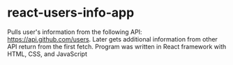 # react-users-info-app
Pulls user's information from the following  API: https://api.github.com/users. Later gets additional information from other API return from the first fetch. Program was written in React framework with HTML, CSS, and JavaScript
